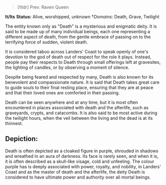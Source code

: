 > [!tldr] Prev. Raven Queen

**It/Its**
**Status:** Alive, worshipped, unknown
**Domains:* Death, Grave, Twilight

The entity known only as "Death" is a mysterious and enigmatic deity. It is said to be made up of many individual beings, each one representing a different aspect of death, from the gentle embrace of passing on to the terrifying force of sudden, violent death.

It is considered taboo across Landers' Coast to speak openly of one's devotion to the god of death out of respect for the role it plays. Instead, people pay their respects to Death through small offerings left at gravesites, the lighting of candles, or by observing a moment of silence.

Despite being feared and respected by many, Death is also known for its benevolent and compassionate nature. It is said that Death takes great care to guide souls to their final resting place, ensuring that they are at peace and that their loved ones are comforted in their passing.

Death can be seen anywhere and at any time, but it is most often encountered in places associated with death and the afterlife, such as graveyards, crypts, and catacombs. It is also said to be most active during the twilight hours, when the veil between the living and the dead is at its thinnest.

## Depiction: 
Death is often depicted as a cloaked figure in purple, shrouded in shadows and wreathed in an aura of darkness. Its face is rarely seen, and when it is, it is often described as a skull-like visage, cold and unfeeling. The colour purple has is deeply associated with power, royalty, and nobility, in Landers' Coast and as the master of death and the afterlife, the deity Death is considered to have ultimate power and authority over all mortal beings.